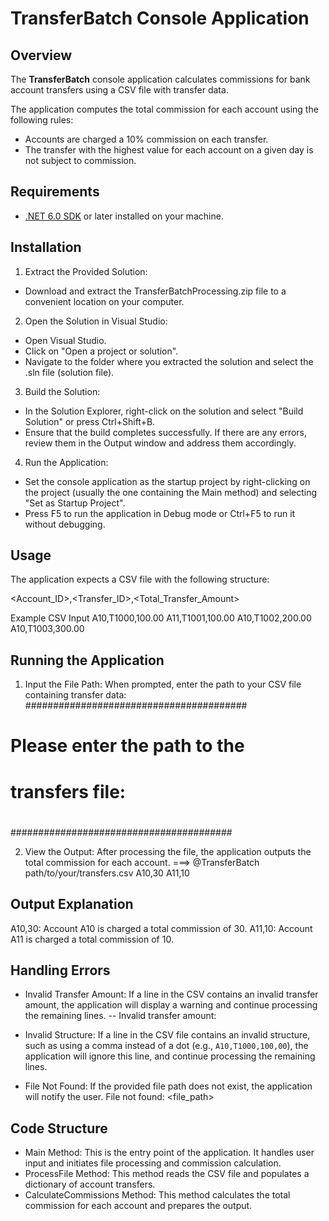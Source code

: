 # TransferBatch Console Application

## Overview

The **TransferBatch** console application calculates commissions for bank account transfers using a CSV file with transfer data. 

The application computes the total commission for each account using the following rules:
- Accounts are charged a 10% commission on each transfer.
- The transfer with the highest value for each account on a given day is not subject to commission.

## Requirements

- [.NET 6.0 SDK](https://dotnet.microsoft.com/download/dotnet/6.0) or later installed on your machine.

## Installation

1. Extract the Provided Solution:
- Download and extract the TransferBatchProcessing.zip file to a convenient location on your computer.

2. Open the Solution in Visual Studio:
- Open Visual Studio.
- Click on "Open a project or solution".
- Navigate to the folder where you extracted the solution and select the .sln file (solution file).

3. Build the Solution:
- In the Solution Explorer, right-click on the solution and select "Build Solution" or press Ctrl+Shift+B.
- Ensure that the build completes successfully. If there are any errors, review them in the Output window and address them accordingly.

4. Run the Application:
- Set the console application as the startup project by right-clicking on the project (usually the one containing the Main method) and selecting "Set as Startup Project".
- Press F5 to run the application in Debug mode or Ctrl+F5 to run it without debugging.

## Usage

The application expects a CSV file with the following structure:

<Account_ID>,<Transfer_ID>,<Total_Transfer_Amount>

Example CSV Input
A10,T1000,100.00
A11,T1001,100.00
A10,T1002,200.00
A10,T1003,300.00

## Running the Application

1. Input the File Path: When prompted, enter the path to your CSV file containing transfer data:
########################################
#                                      #
#  Please enter the path to the        #
#  transfers file:                     #
#                                      #
########################################

2. View the Output: After processing the file, the application outputs the total commission for each account.
===> @TransferBatch path/to/your/transfers.csv
A10,30
A11,10

## Output Explanation

A10,30: Account A10 is charged a total commission of 30.
A11,10: Account A11 is charged a total commission of 10.

## Handling Errors

- Invalid Transfer Amount: If a line in the CSV contains an invalid transfer amount, the application will display a warning and 
continue processing the remaining lines.
-- Invalid transfer amount: <amount>

- Invalid Structure: If a line in the CSV file contains an invalid structure, such as using a comma instead of a dot (e.g., `A10,T1000,100,00`), 
the application will ignore this line, and continue processing the remaining lines.

- File Not Found: If the provided file path does not exist, the application will notify the user.
File not found: <file_path>

## Code Structure

- Main Method: This is the entry point of the application. It handles user input and initiates file processing and commission calculation.
- ProcessFile Method: This method reads the CSV file and populates a dictionary of account transfers.
- CalculateCommissions Method: This method calculates the total commission for each account and prepares the output.